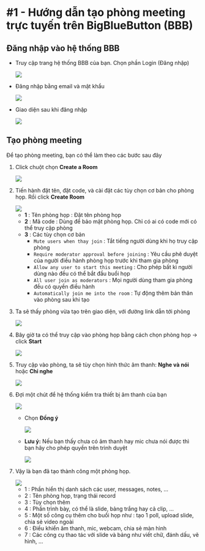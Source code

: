 # #1 - Hướng dẫn tạo phòng meeting trực tuyến trên BigBlueButton (BBB)

## Đăng nhập vào hệ thống BBB
- Truy cập trang hệ thống BBB của bạn. Chọn phần Login (Đăng nhập)

    <img src="..\images\Screenshot_1.png">

- Đăng nhập bằng email và mật khẩu

    <img src="..\images\Screenshot_2.png">

- Giao diện sau khi đăng nhập

    <img src="..\images\Screenshot_3.png">

## Tạo phòng meeting
Để tạo phòng meeting, bạn có thể làm theo các bước sau đây

1. Click chuột chọn **Create a Room**

    <img src="..\images\Screenshot_4.png">

2. Tiến hành đặt tên, đặt code, và cài đặt các tùy chọn cơ bản cho phòng họp. Rồi click **Create Room**

    <img src="..\images\Screenshot_5.png">

    - **1** : Tên phòng họp : Đặt tên phòng họp
    - **2** : Mã code : Dùng để bảo mật phòng họp. Chỉ có ai có code mới có thể truy cập phòng
    - **3** : Các tùy chọn cơ bản
        - `Mute users when thay join` : Tắt tiếng người dùng khi họ truy cập phòng
        - `Require moderator approval before joining` : Yêu cầu phê duyệt của người điều hành phòng họp trước khi tham gia phòng
        - `Allow any user to start this meeting` : Cho phép bất kì người dùng nào đều có thể bắt đầu buổi họp
        - `All user join as moderators` : Mọi người dùng tham gia phòng đều có quyền điều hành
        - `Automatically join me into the room` : Tự động thêm bản thân vào phòng sau khi tạo

3. Ta sẽ thấy phòng vừa tạo trên giao diện, với đường link dẫn tới phòng

    <img src="..\images\Screenshot_6.png">

4. Bây giờ ta có thể truy cập vào phòng họp bằng cách chọn phòng họp -> click **Start**

    <img src="..\images\Screenshot_7.png">

5. Truy cập vào phòng, ta sẽ tùy chọn hình thức âm thanh: **Nghe và nói** hoặc **Chỉ nghe**

    <img src="..\images\Screenshot_8.png">

6. Đợi một chút để hệ thống kiểm tra thiết bị âm thanh của bạn

    <img src="..\images\Screenshot_9.png">

    - Chọn **Đồng ý**

        <img src="..\images\Screenshot_10.png">

    - **Lưu ý:** Nếu bạn thấy chưa có âm thanh hay mic chưa nói được thì bạn hãy cho phép quyền trên trình duyệt

        <img src="..\images\Screenshot_11.png">

7. Vậy là bạn đã tạo thành công một phòng họp.

    <img src="..\images\Screenshot_12.png">

    - 1 : Phần hiển thị danh sách các user, messages, notes, ...
    - 2 : Tên phòng họp, trạng thái record
    - 3 : Tùy chọn thêm
    - 4 : Phần trình bày, có thể là slide, bảng trắng hay cả clip, ...
    - 5 : Một số công cụ thêm cho buổi họp như : tạo 1 poll, upload slide, chia sẻ video ngoài
    - 6 : Điều khiển âm thanh, mic, webcam, chia sẻ màn hình
    - 7 : Các công cụ thao tác với slide và bảng như viết chữ, đánh dấu, vẽ hình, ...